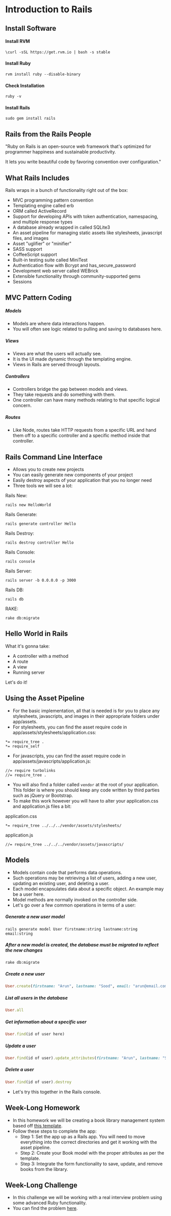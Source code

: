 # Introduction to Rails

## Install Software

#### Install RVM

`\curl -sSL https://get.rvm.io | bash -s stable`

#### Install Ruby

`rvm install ruby --disable-binary`

#### Check Installation

`ruby -v`

#### Install Rails

`sudo gem install rails`

## Rails from the Rails People

"Ruby on Rails is an open-source web framework that's optimized for programmer happiness and sustainable productivity.

It lets you write beautiful code by favoring convention over configuration."

## What Rails Includes

Rails wraps in a bunch of functionality right out of the box:
- MVC programming pattern convention
- Templating engine called erb
- ORM called ActiveRecord
- Support for developing APIs with token authentication, namespacing, and multiple response types
- A database already wrapped in called SQLite3
- An asset pipeline for managing static assets like stylesheets, javascript files, and images
- Asset "uglifier" or "minifier"
- SASS support
- CoffeeScript support
- Built-in testing suite called MiniTest
- Authentication flow with Bcrypt and has_secure_password
- Development web server called WEBrick
- Extensible functionality through community-supported gems
- Sessions

## MVC Pattern Coding

##### Models
- Models are where data interactions happen.
- You will often see logic related to pulling and saving to databases here.

##### Views
- Views are what the users will actually see.
- It is the UI made dynamic through the templating engine.
- Views in Rails are served through layouts.

##### Controllers
- Controllers bridge the gap between models and views.
- They take requests and do something with them.
- One controller can have many methods relating to that specific logical concern.

##### Routes
- Like Node, routes take HTTP requests from a specific URL and hand them off to a specific controller and a specific method inside that controller.

## Rails Command Line Interface
- Allows you to create new projects
- You can easily generate new components of your project
- Easily destroy aspects of your application that you no longer need
- Three tools we will see a lot:

Rails New:

```
rails new HelloWorld
```

Rails Generate:

```
rails generate controller Hello
```

Rails Destroy:

```
rails destroy controller Hello
```

Rails Console:

```
rails console
```

Rails Server:

```
rails server -b 0.0.0.0 -p 3000
```

Rails DB:

```
rails db
```

RAKE:

```
rake db:migrate
```

## Hello World in Rails

What it's gonna take:
- A controller with a method
- A route
- A view
- Running server

Let's do it!

## Using the Asset Pipeline
- For the basic implementation, all that is needed is for you to place any stylesheets, javascripts, and images in their appropriate folders under app/assets.
- For stylesheets, you can find the asset require code in app/assets/stylesheets/application.css:

```
*= require_tree .
*= require_self
```

- For javascripts, you can find the asset require code in app/assets/javascripts/application.js:

```
//= require turbolinks
//= require_tree .
```

- You will also find a folder called `vendor` at the root of your application. This folder is where you should keep any code written by third parties such as jQuery or Bootstrap.
- To make this work however you will have to alter your application.css and application.js files a bit:

application.css

```
*= require_tree ../../../vendor/assets/stylesheets/
```

application.js

```
//= require_tree ../../../vendor/assets/javascripts/
```

## Models
- Models contain code that performs data operations.
- Such operations may be retrieving a list of users, adding a new user, updating an existing user, and deleting a user.
- Each model encapsulates data about a specific object. An example may be a user here.
- Model methods are normally invoked on the controller side.
- Let's go over a few common operations in terms of a user:

##### Generate a new user model

```
rails generate model User firstname:string lastname:string email:string
```

##### After a new model is created, the database must be migrated to reflect the new changes

```
rake db:migrate
```

##### Create a new user

```ruby
User.create(firstname: "Arun", lastname: "Sood", email: "arun@email.com")
```

##### List all users in the database

```ruby
User.all
```

##### Get information about a specific user

```ruby
User.find(id of user here)
```

##### Update a user

```ruby
User.find(id of user).update_attributes(firstname: "Arun", lastname: "Sood", email: "arun@email.com")
```

##### Delete a user

```ruby
User.find(id of user).destroy
```

- Let's try this together in the Rails console.

## Week-Long Homework
- In this homework we will be creating a book library management system based off [this template](book_manager_html/).
- Follow these steps to complete the app:
	- Step 1: Set the app up as a Rails app. You will need to move everything into the correct directories and get it working with the asset pipeline.
	- Step 2: Create your Book model with the proper attributes as per the template.
	- Step 3: Integrate the form functionality to save, update, and remove books from the library.

## Week-Long Challenge
- In this challenge we will be working with a real interview problem using some advanced Ruby functionality.
- You can find the problem [here](https://github.com/arun-curriculum/Problem-Solving/tree/master/obscenity_filter).